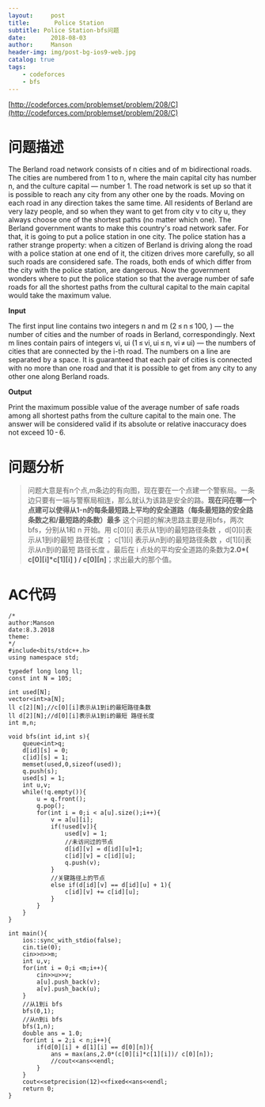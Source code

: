 ```yaml
---
layout:     post
title:       Police Station
subtitle: Police Station-bfs问题
date:       2018-08-03
author:     Manson
header-img: img/post-bg-ios9-web.jpg
catalog: true
tags:
    - codeforces
    - bfs
---
```

[http://codeforces.com/problemset/problem/208/C](http://codeforces.com/problemset/problem/208/C)

# 问题描述
The Berland road network consists of n cities and of m bidirectional roads. The cities are numbered from 1 to n, where the main capital city has number n, and the culture capital — number 1. The road network is set up so that it is possible to reach any city from any other one by the roads. Moving on each road in any direction takes the same time.
All residents of Berland are very lazy people, and so when they want to get from city v to city u, they always choose one of the shortest paths (no matter which one).
The Berland government wants to make this country's road network safer. For that, it is going to put a police station in one city. The police station has a rather strange property: when a citizen of Berland is driving along the road with a police station at one end of it, the citizen drives more carefully, so all such roads are considered safe. The roads, both ends of which differ from the city with the police station, are dangerous.
Now the government wonders where to put the police station so that the average number of safe roads for all the shortest paths from the cultural capital to the main capital would take the maximum value.

**Input**

The first input line contains two integers n and m (2 ≤ n ≤ 100, ) — the number of cities and the number of roads in Berland, correspondingly. Next m lines contain pairs of integers vi, ui (1 ≤ vi, ui ≤ n, vi ≠ ui) — the numbers of cities that are connected by the i-th road. The numbers on a line are separated by a space.
It is guaranteed that each pair of cities is connected with no more than one road and that it is possible to get from any city to any other one along Berland roads.

**Output**

Print the maximum possible value of the average number of safe roads among all shortest paths from the culture capital to the main one. The answer will be considered valid if its absolute or relative inaccuracy does not exceed 10 - 6.



# 问题分析
>问题大意是有n个点,m条边的有向图，现在要在一个点建一个警察局。一条边只要有一端与警察局相连，那么就认为该路是安全的路。**现在问在哪一个点建可以使得从1-n的每条最短路上平均的安全道路（每条最短路的安全路条数之和/最短路的条数）最多**
>这个问题的解决思路主要是用bfs，两次bfs，分别从1和 n 开始。用 c[0][i] 表示从1到i的最短路径条数  ，d[0][i]表示从1到i的最短 路径长度 ； c[1][i] 表示从n到i的最短路径条数  ，d[1][i]表示从n到i的最短 路径长度 。最后在 i 点处的平均安全道路的条数为**2.0*( c[0][i]*c[1][i] ) /  c[0][n]**；求出最大的那个值。

 
# AC代码


```
/*
author:Manson
date:8.3.2018
theme:
*/
#include<bits/stdc++.h>
using namespace std;

typedef long long ll;
const int N = 105;

int used[N];
vector<int>a[N];
ll c[2][N];//c[0][i]表示从1到i的最短路径条数 
ll d[2][N];//d[0][i]表示从1到i的最短 路径长度 
int m,n;

void bfs(int id,int s){
	queue<int>q;
	d[id][s] = 0;
	c[id][s] = 1;
	memset(used,0,sizeof(used));
	q.push(s);
	used[s] = 1;
	int u,v;
	while(!q.empty()){
		u = q.front();
		q.pop();
		for(int i = 0;i < a[u].size();i++){
			v = a[u][i];
			if(!used[v]){
				used[v] = 1;
				//未访问过的节点 
				d[id][v] = d[id][u]+1;
				c[id][v] = c[id][u];
				q.push(v);
			}
			//关键路径上的节点 
			else if(d[id][v] == d[id][u] + 1){
				c[id][v] += c[id][u];
			}
		}
	}
} 

int main(){
	ios::sync_with_stdio(false);
	cin.tie(0);
	cin>>n>>m;
	int u,v;
	for(int i = 0;i <m;i++){
		cin>>u>>v;
		a[u].push_back(v);
		a[v].push_back(u);
	}
	//从1到i bfs 
	bfs(0,1);
	//从n到i bfs 
	bfs(1,n);
	double ans = 1.0;
	for(int i = 2;i < n;i++){
		if(d[0][i] + d[1][i] == d[0][n]){
			ans = max(ans,2.0*(c[0][i]*c[1][i])/ c[0][n]);
			//cout<<ans<<endl;
		}
	}
	cout<<setprecision(12)<<fixed<<ans<<endl;
	return 0;
}


```
